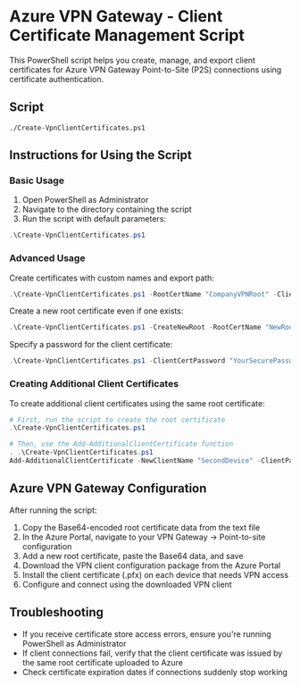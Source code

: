 # Azure VPN Gateway - Client Certificate Management Script

This PowerShell script helps you create, manage, and export client certificates for Azure VPN Gateway Point-to-Site (P2S) connections using certificate authentication.

## Script

`./Create-VpnClientCertificates.ps1`

## Instructions for Using the Script

### Basic Usage

1. Open PowerShell as Administrator
2. Navigate to the directory containing the script
3. Run the script with default parameters:

```powershell
.\Create-VpnClientCertificates.ps1
```

### Advanced Usage

Create certificates with custom names and export path:

```powershell
.\Create-VpnClientCertificates.ps1 -RootCertName "CompanyVPNRoot" -ClientCertName "UserLaptop" -ExportPath "C:\VPNCerts"
```

Create a new root certificate even if one exists:

```powershell
.\Create-VpnClientCertificates.ps1 -CreateNewRoot -RootCertName "NewRootCert"
```

Specify a password for the client certificate:

```powershell
.\Create-VpnClientCertificates.ps1 -ClientCertPassword "YourSecurePassword"
```

### Creating Additional Client Certificates

To create additional client certificates using the same root certificate:

```powershell
# First, run the script to create the root certificate
.\Create-VpnClientCertificates.ps1

# Then, use the Add-AdditionalClientCertificate function
. .\Create-VpnClientCertificates.ps1
Add-AdditionalClientCertificate -NewClientName "SecondDevice" -ClientPassword "SecurePass123"
```

## Azure VPN Gateway Configuration

After running the script:

1. Copy the Base64-encoded root certificate data from the text file
2. In the Azure Portal, navigate to your VPN Gateway → Point-to-site configuration
3. Add a new root certificate, paste the Base64 data, and save
4. Download the VPN client configuration package from the Azure Portal
5. Install the client certificate (.pfx) on each device that needs VPN access
6. Configure and connect using the downloaded VPN client

## Troubleshooting

- If you receive certificate store access errors, ensure you're running PowerShell as Administrator
- If client connections fail, verify that the client certificate was issued by the same root certificate uploaded to Azure
- Check certificate expiration dates if connections suddenly stop working
